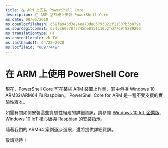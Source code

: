 ```yaml
---
title: 在 ARM 上安裝 PowerShell Core
description: 在 ARM 型系統上安裝 PowerShell Core
ms.date: 08/06/2018
ms.openlocfilehash: d59fa943d3e24ea70da85793021f11537b3b879e
ms.sourcegitcommit: 6545c60578f7745be015111052fd7769f8289296
ms.translationtype: HT
ms.contentlocale: zh-TW
ms.lasthandoff: 04/22/2020
ms.locfileid: "80977449"
---
```

# <a name="powershell-core-on-arm"></a>在 ARM 上使用 PowerShell Core

現在，PowerShell Core 可在某些 ARM 裝置上作業，其中包括 Windows 10 ARM32/ARM64 和 Raspbian。
PowerShell Core for ARM 是一種不受支援的實驗性版本。

如需有關如何安裝這些實驗性組建的詳細資訊，請參閱 [Windows 10 IoT 企業版](installing-powershell-core-on-windows.md#deploying-on-windows-10-iot-enterprise)、[Windows 10 IoT 核心版](installing-powershell-core-on-windows.md#deploying-on-windows-10-iot-core)與 [Raspbian](installing-powershell-core-on-linux.md#raspbian) 的安裝指示。

隨著我們的 ARM64 案例逐步進展，還將提供詳細資訊。

敬請期待！
